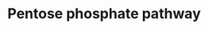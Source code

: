 ---
annotations:
- type: Pathway Ontology
  value: pentose phosphate pathway
authors:
- MaintBot
- Mkutmon
- Egonw
- Eweitz
description: ''
last-edited: 2022-02-14
organisms:
- Bos taurus
redirect_from:
- /index.php/Pathway:WP1028
- /instance/WP1028
schema-jsonld:
- '@context': https://schema.org/
  '@id': https://wikipathways.github.io/pathways/WP1028.html
  '@type': Dataset
  creator:
    '@type': Organization
    name: WikiPathways
  description: ''
  keywords:
  - Fructose-6-Phosphate
  - Glucose-6-Phosphate
  - PGLS
  - 6-Phosphonoglucono-delta-lactone
  - PGD
  - Ribose-5-Phosphate
  - G6PD
  - Glycolysis/Gluconeogenesis
  - RPIA
  - RPE
  - Sedoheptulose-7-Phosphate
  - Glyceraldehyde-3-phosphate
  - Xylulose-5-Phosphate
  - 6-Phosphogluconate
  - TKT
  - TALDO1
  - Erythrose-4-Phosphate
  - Biosynthesis
  - 'Nucleotide '
  - Ribulose-5-Phosphate
  license: CC0
  name: Pentose phosphate pathway
seo: CreativeWork
title: Pentose phosphate pathway
wpid: WP1028
---